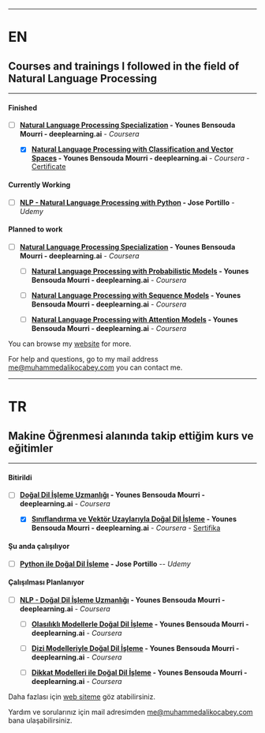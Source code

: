------------------

# EN
## Courses and trainings I followed in the field of Natural Language Processing

------------------

#### Finished
- [ ] **[Natural Language Processing Specialization](https://www.coursera.org/specializations/natural-language-processing) - Younes Bensouda Mourri - deeplearning.ai** - *Coursera* 
	- [x] **[Natural Language Processing with Classification and Vector Spaces](https://www.coursera.org/learn/classification-vector-spaces-in-nlp) - Younes Bensouda Mourri - deeplearning.ai** - *Coursera* - [Certificate](https://www.coursera.org/account/accomplishments/verify/4J5835XH4B4T)


#### Currently Working
- [ ] **[NLP - Natural Language Processing with Python](https://www.udemy.com/course/nlp-natural-language-processing-with-python/)  -  Jose Portillo** - *Udemy*



#### Planned to work
- [ ] **[Natural Language Processing Specialization](https://www.coursera.org/specializations/natural-language-processing) - Younes Bensouda Mourri - deeplearning.ai** - *Coursera* 
	- [ ] **[Natural Language Processing with Probabilistic Models](https://www.coursera.org/learn/probabilistic-models-in-nlp) - Younes Bensouda Mourri - deeplearning.ai** - *Coursera*
	- [ ] **[Natural Language Processing with Sequence Models](https://www.coursera.org/learn/sequence-models-in-nlp) - Younes Bensouda Mourri - deeplearning.ai** - *Coursera*
	- [ ] **[Natural Language Processing with Attention Models](https://www.coursera.org/learn/attention-models-in-nlp) - Younes Bensouda Mourri - deeplearning.ai** - *Coursera*



You can browse my [website](https://www.muhammedalikocabey.com/blog) for more.

For help and questions, go to my mail address [me@muhammedalikocabey.com](mailto:me@muhammedalikocabey.com) you can contact me.





------------------

# TR
## Makine Öğrenmesi alanında takip ettiğim kurs ve eğitimler

------------------

#### Bitirildi
- [ ] **[Doğal Dil İşleme Uzmanlığı](https://www.coursera.org/specializations/natural-language-processing) - Younes Bensouda Mourri - deeplearning.ai** - *Coursera* 
	- [x] **[Sınıflandırma ve Vektör Uzaylarıyla Doğal Dil İşleme](https://www.coursera.org/learn/classification-vector-spaces-in-nlp) - Younes Bensouda Mourri - deeplearning.ai** - *Coursera* - [Sertifika](https://www.coursera.org/account/accomplishments/verify/4J5835XH4B4T)


#### Şu anda çalışılıyor
- [ ] **[Python ile Doğal Dil İşleme](https://www.udemy.com/course/nlp-natural-language-processing-with-python/) - Jose Portillo** -- *Udemy*


#### Çalışılması Planlanıyor
- [ ] **[NLP - Doğal Dil İşleme Uzmanlığı](https://www.coursera.org/specializations/natural-language-processing) - Younes Bensouda Mourri - deeplearning.ai** - *Coursera*
	- [ ] **[Olasılıklı Modellerle Doğal Dil İşleme](https://www.coursera.org/learn/probabilistic-models-in-nlp) - Younes Bensouda Mourri - deeplearning.ai** - *Coursera*
	- [ ] **[Dizi Modelleriyle Doğal Dil İşleme](https://www.coursera.org/learn/sequence-models-in-nlp) - Younes Bensouda Mourri - deeplearning.ai** - *Coursera*
	- [ ] **[Dikkat Modelleri ile Doğal Dil İşleme](https://www.coursera.org/learn/attention-models-in-nlp) - Younes Bensouda Mourri - deeplearning.ai** - *Coursera*




Daha fazlası için [web siteme](https://www.muhammedalikocabey.com/blog) göz atabilirsiniz.

Yardım ve sorularınız için mail adresimden [me@muhammedalikocabey.com](mailto:me@muhammedalikocabey.com) bana ulaşabilirsiniz.
